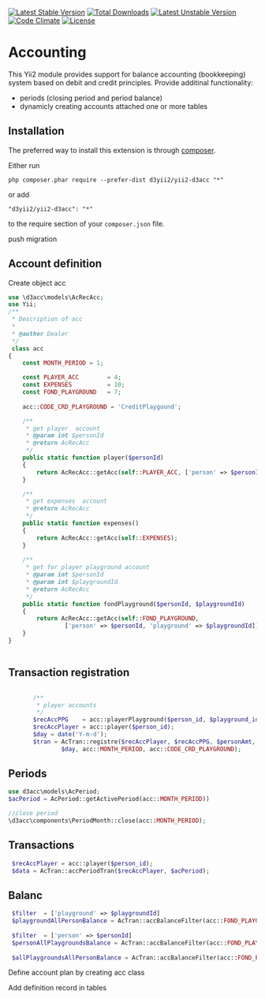 [![Latest Stable Version](https://poser.pugx.org/d3yii2/yii2-d3acc/v/stable)](https://packagist.org/packages/d3yii2/yii2-d3acc)
[![Total Downloads](https://poser.pugx.org/d3yii2/yii2-d3acc/downloads)](https://packagist.org/packages/d3yii2/yii2-d3acc)
[![Latest Unstable Version](https://poser.pugx.org/d3yii2/yii2-d3acc/v/unstable)](https://packagist.org/packages/d3yii2/yii2-d3acc)
[![Code Climate](https://img.shields.io/codeclimate/github/d3yii2/yii2-d3acc.svg)](https://codeclimate.com/github/d3yii2/yii2-d3acc)
[![License](https://poser.pugx.org/d3yii2/yii2-d3acc/license)](https://packagist.org/packages/d3yii2/yii2-d3acc)

Accounting
==========
This Yii2 module provides support for balance accounting (bookkeeping) system based on debit and credit principles.
Provide additinal functionality:
* periods (closing period and period balance)
* dynamicly creating accounts attached one or more tables

Installation
------------

The preferred way to install this extension is through [composer](http://getcomposer.org/download/).

Either run

```
php composer.phar require --prefer-dist d3yii2/yii2-d3acc "*"
```

or add

```
"d3yii2/yii2-d3acc": "*"
```

to the require section of your `composer.json` file.

push migration

Account definition
------------------

Create object acc

```php
use \d3acc\models\AcRecAcc;
use Yii;
/**
 * Description of acc
 *
 * @author Dealer
 */
 class acc
{
    const MONTH_PERIOD = 1;

    const PLAYER_ACC        = 4;
    const EXPENSES          = 10;
    const FOND_PLAYGROUND   = 7;
    
    acc::CODE_CRD_PLAYGROUND = 'CreditPlaygound';

    /**
     * get player  account
     * @param int $personId
     * @return AcRecAcc
     */
    public static function player($personId)
    {
        return AcRecAcc::getAcc(self::PLAYER_ACC, ['person' => $personId]);
    }

    /**
     * get expenses  account
     * @return AcRecAcc
     */
    public static function expenses()
    {
        return AcRecAcc::getAcc(self::EXPENSES);
    }
    
    /**
     * get for player playground account
     * @param int $personId
     * @param int $playgroundId
     * @return AcRecAcc
     */
    public static function fondPlayground($personId, $playgroundId)
    {
        return AcRecAcc::getAcc(self::FOND_PLAYGROUND,
                ['person' => $personId, 'playground' => $playgroundId]);
    }    
}
 
```

Transaction registration
------------------------

```php

       /**
        * player accounts
        */
       $recAccPPG    = acc::playerPlayground($person_id, $playground_id);
       $recAccPlayer = acc::player($person_id);
       $day = date('Y-m-d');
       $tran = AcTran::registre($recAccPlayer, $recAccPPG, $personAmt,
               $day, acc::MONTH_PERIOD, acc::CODE_CRD_PLAYGROUND);


```

Periods
-------

```php
use d3acc\models\AcPeriod;
$acPeriod = AcPeriod::getActivePeriod(acc::MONTH_PERIOD))

//close period
\d3acc\components\PeriodMonth::close(acc::MONTH_PERIOD);


```


Transactions
------------

```php
 $recAccPlayer = acc::player($person_id);
 $data = AcTran::accPeriodTran($recAccPlayer, $acPeriod);

```


Balanc
------



```php
 $filter  = ['playground' => $playgroundId]
 $playgroundAllPersonBalance = AcTran::accBalanceFilter(acc::FOND_PLAYGROUND, $acPeriod,$filter);
 
 $filter  = ['person' => $personId]
 $personAllPlaygroundsBalance = AcTran::accBalanceFilter(acc::FOND_PLAYGROUND, $acPeriod,$filter);
 
 $allPlaygroundsAllPersonBalance = AcTran::accBalanceFilter(acc::FOND_PLAYGROUND, $acPeriod,[]);


```

Define account plan by creating acc class

Add definition record in tables

